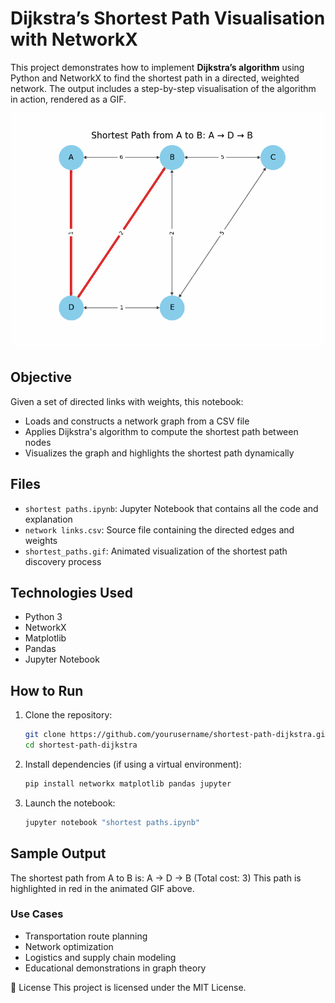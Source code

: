 # Dijkstra’s Shortest Path Visualisation with NetworkX

This project demonstrates how to implement **Dijkstra’s algorithm** using Python and NetworkX to find the shortest path in a directed, weighted network. The output includes a step-by-step visualisation of the algorithm in action, rendered as a GIF.

<p align="center">
  <img src="shortest_paths.gif" width="600" alt="Dijkstra shortest path animation">
</p>

## Objective

Given a set of directed links with weights, this notebook:
- Loads and constructs a network graph from a CSV file
- Applies Dijkstra's algorithm to compute the shortest path between nodes
- Visualizes the graph and highlights the shortest path dynamically

## Files

- `shortest paths.ipynb`: Jupyter Notebook that contains all the code and explanation
- `network links.csv`: Source file containing the directed edges and weights
- `shortest_paths.gif`: Animated visualization of the shortest path discovery process

## Technologies Used

- Python 3
- NetworkX
- Matplotlib
- Pandas
- Jupyter Notebook

## How to Run

1. Clone the repository:
   ```bash
   git clone https://github.com/yourusername/shortest-path-dijkstra.git
   cd shortest-path-dijkstra

2. Install dependencies (if using a virtual environment):
   ```bash
   pip install networkx matplotlib pandas jupyter

3. Launch the notebook:
   ```bash
   jupyter notebook "shortest paths.ipynb"

## Sample Output
The shortest path from A to B is:
A → D → B (Total cost: 3)
This path is highlighted in red in the animated GIF above.

### Use Cases
- Transportation route planning
- Network optimization
- Logistics and supply chain modeling
- Educational demonstrations in graph theory

📄 License
This project is licensed under the MIT License.
